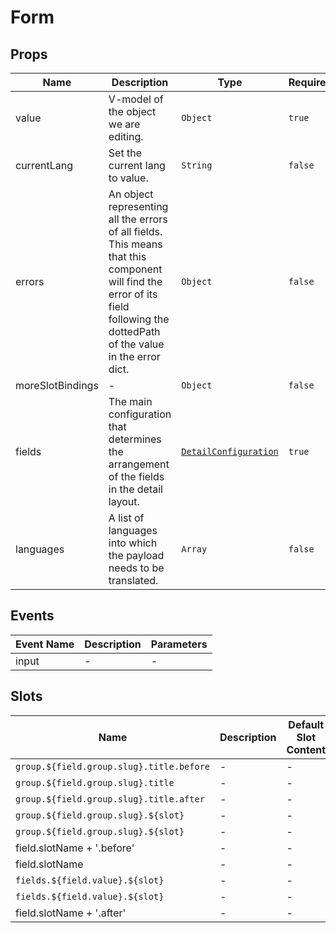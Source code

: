 # Form

## Props

<!-- @vuese:Form:props:start -->

|Name|Description|Type|Required|Default|
|---|---|---|---|---|
|value|V-model of the object we are editing.|`Object`|`true`|-|
|currentLang|Set the current lang to value.|`String`|`false`|-|
|errors|An object representing all the errors of all fields. This means that this component will find the error of its field following the dottedPath of the value in the error dict.|`Object`|`false`|-|
|moreSlotBindings|-|`Object`|`false`|-|
|fields|The main configuration that determines the arrangement of the fields in the detail layout.|[`DetailConfiguration`](#detailconfiguration)|`true`|-|
|languages|A list of languages into which the payload needs to be translated.|`Array`|`false`|[]|

<!-- @vuese:Form:props:end -->


## Events

<!-- @vuese:Form:events:start -->

|Event Name|Description|Parameters|
|---|---|---|
|input|-|-|

<!-- @vuese:Form:events:end -->


## Slots

<!-- @vuese:Form:slots:start -->

|Name|Description|Default Slot Content|
|---|---|---|
|`group.${field.group.slug}.title.before`|-|-|
|`group.${field.group.slug}.title`|-|-|
|`group.${field.group.slug}.title.after`|-|-|
|`group.${field.group.slug}.${slot}`|-|-|
|`group.${field.group.slug}.${slot}`|-|-|
|field.slotName + '.before'|-|-|
|field.slotName|-|-|
|`fields.${field.value}.${slot}`|-|-|
|`fields.${field.value}.${slot}`|-|-|
|field.slotName + '.after'|-|-|

<!-- @vuese:Form:slots:end -->


